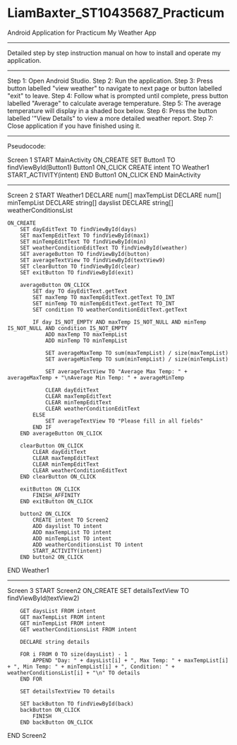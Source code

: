 # LiamBaxter_ST10435687_Practicum
Android Application for Practicum
My Weather App
****************************************************************
Detailed step by step instruction manual on how to install and operate my application.
**********************************************************************

Step 1: Open Android Studio.
Step 2: Run the application.
Step 3: Press button labelled "view weather" to navigate to next page or button labelled "exit" to leave.
Step 4: Follow what is prompted until complete, press button labelled "Average" to calculate average temperature.
Step 5: The average temperature will display in a shaded box below.
Step 6: Press the button labelled '"View Details" to view a more detailed weather report.
Step 7: Close application if you have finished using it.
****************************************************************************
Pseudocode:

Screen 1
START MainActivity
    ON_CREATE
        SET Button1 TO findViewById(Button1)
        Button1 ON_CLICK
            CREATE intent TO Weather1
            START_ACTIVITY(intent)
        END Button1 ON_CLICK
END MainActivity
**********************************************
Screen 2
START Weather1
    DECLARE num[] maxTempList
    DECLARE num[] minTempList
    DECLARE string[] dayslist
    DECLARE string[] weatherConditionsList

    ON_CREATE
        SET dayEditText TO findViewById(days)
        SET maxTempEditText TO findViewById(max1)
        SET minTempEditText TO findViewById(min)
        SET weatherConditionEditText TO findViewById(weather)
        SET averageButton TO findViewById(button)
        SET averageTextView TO findViewById(textView9)
        SET clearButton TO findViewById(clear)
        SET exitButton TO findViewById(exit)

        averageButton ON_CLICK
            SET day TO dayEditText.getText
            SET maxTemp TO maxTempEditText.getText TO_INT
            SET minTemp TO minTempEditText.getText TO_INT
            SET condition TO weatherConditionEditText.getText

            IF day IS_NOT_EMPTY AND maxTemp IS_NOT_NULL AND minTemp IS_NOT_NULL AND condition IS_NOT_EMPTY
                ADD maxTemp TO maxTempList
                ADD minTemp TO minTempList

                SET averageMaxTemp TO sum(maxTempList) / size(maxTempList)
                SET averageMinTemp TO sum(minTempList) / size(minTempList)

                SET averageTextView TO "Average Max Temp: " + averageMaxTemp + "\nAverage Min Temp: " + averageMinTemp

                CLEAR dayEditText
                CLEAR maxTempEditText
                CLEAR minTempEditText
                CLEAR weatherConditionEditText
            ELSE
                SET averageTextView TO "Please fill in all fields"
            END IF
        END averageButton ON_CLICK

        clearButton ON_CLICK
            CLEAR dayEditText
            CLEAR maxTempEditText
            CLEAR minTempEditText
            CLEAR weatherConditionEditText
        END clearButton ON_CLICK

        exitButton ON_CLICK
            FINISH_AFFINITY
        END exitButton ON_CLICK

        button2 ON_CLICK
            CREATE intent TO Screen2
            ADD dayslist TO intent
            ADD maxTempList TO intent
            ADD minTempList TO intent
            ADD weatherConditionsList TO intent
            START_ACTIVITY(intent)
        END button2 ON_CLICK
END Weather1
***********************************************
Screen 3
START Screen2
    ON_CREATE
        SET detailsTextView TO findViewById(textView2)

        GET daysList FROM intent
        GET maxTempList FROM intent
        GET minTempList FROM intent
        GET weatherConditionsList FROM intent

        DECLARE string details

        FOR i FROM 0 TO size(daysList) - 1
            APPEND "Day: " + daysList[i] + ", Max Temp: " + maxTempList[i] + ", Min Temp: " + minTempList[i] + ", Condition: " + weatherConditionsList[i] + "\n" TO details
        END FOR

        SET detailsTextView TO details

        SET backButton TO findViewById(back)
        backButton ON_CLICK
            FINISH
        END backButton ON_CLICK
END Screen2

  
